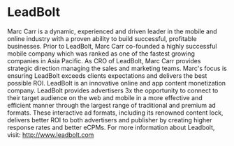 LeadBolt
========

Marc Carr is a dynamic, experienced and driven leader in the mobile and online industry with a proven ability to build successful, profitable businesses.  Prior to LeadBolt, Marc Carr co-founded a highly successful mobile company which was ranked as one of the fastest growing companies in Asia Pacific.  As CRO of LeadBolt, Marc Carr provides strategic direction managing the sales and marketing teams. Marc's focus is ensuring LeadBolt exceeds clients expectations and delivers the best possible ROI.  LeadBolt is an innovative online and app content monetization company. LeadBolt provides advertisers 3x the opportunity to connect to their target audience on the web and mobile in a more effective and efficient manner through the largest range of traditional and premium ad formats. These interactive ad formats, including its renowned content lock, delivers better ROI to both advertisers and publisher by creating higher response rates and better eCPMs.  For more information about Leadbolt, visit: http://www.leadbolt.com
